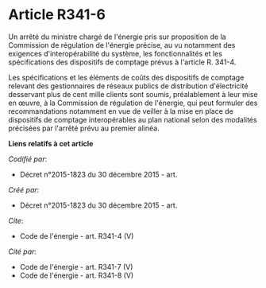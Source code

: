 # Article R341-6

Un arrêté du ministre chargé de l'énergie pris sur proposition de la Commission de régulation de l'énergie précise, au vu
notamment des exigences d'interopérabilité du système, les fonctionnalités et les spécifications des dispositifs de comptage
prévus à l'article R. 341-4. 

Les spécifications et les éléments de coûts des dispositifs de comptage relevant des gestionnaires de réseaux publics de
distribution d'électricité desservant plus de cent mille clients sont soumis, préalablement à leur mise en œuvre, à la
Commission de régulation de l'énergie, qui peut formuler des recommandations notamment en vue de veiller à la mise en place
de dispositifs de comptage interopérables au plan national selon des modalités précisées par l'arrêté prévu au premier
alinéa.

**Liens relatifs à cet article**

_Codifié par_:

  - Décret n°2015-1823 du 30 décembre 2015 - art.

_Créé par_:

  - Décret n°2015-1823 du 30 décembre 2015 - art.

_Cite_:

  - Code de l'énergie - art. R341-4 (V)

_Cité par_:

  - Code de l'énergie - art. R341-7 (V)
  - Code de l'énergie - art. R341-8 (V)
